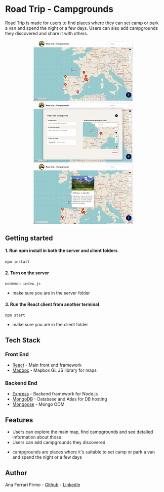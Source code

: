 # Road Trip - Campgrounds

Road Trip is made for users to find places where they can set camp or park a van and spend the night or a few days.
Users can also add campgrounds they discovered and share it with others.


<p align="center" display="flex" gap="3px">
  <img src="./client/src/assets/road-trip-1.png" width="320px" />
  <img src="./client/src/assets/road-trip-2.png" width="320px"/>
  <img src="./client/src/assets/road-trip-4.png" width="320px"/>

</p>


## Getting started

#### 1. Run npm install in both the server and client folders

```
npm install
```


#### 2. Turn on the server

```
nodemon index.js
```
- make sure you are in the server folder



#### 3. Run the React client from another terminal

``` 
npm start
```
- make sure you are in the client folder



## Tech Stack

### Front End

- [React](https://reactjs.org/) - Main front end framework
- [Mapbox](https://www.mapbox.com/) - Mapbox GL JS library for maps

### Backend End

- [Express](https://expressjs.com/) - Backend framework for Node.js
- [MongoDB](https://www.mongodb.com/) - Database and Atlas for DB hosting
- [Mongoose](https://mongoosejs.com/) - Mongo ODM

## Features

  - Users can explore the main map, find campgrounds and see detailed information about those
  - Users can add campgrounds they discovered
  
  * campgrounds are places where it's suitable to set camp or park a van and spend the night or a few days


## Author

Ana Ferrari Firmo - [Github](https://github.com/aferrarifirmo) - [LinkedIn](https://www.linkedin.com/in/ana-ferrari-firmo)

